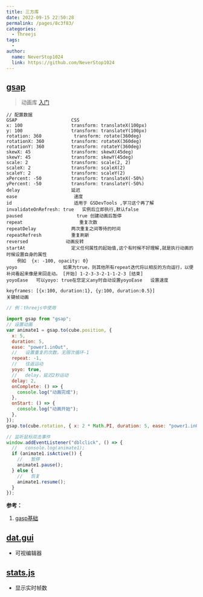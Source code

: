 ```yaml
---
title: 三方库
date: 2022-09-15 22:50:28
permalink: /pages/8c3f83/
categories:
  - Threejs
tags:
  - 
author: 
  name: NeverStop1024
  link: https://github.com/NeverStop1024
---
```

## [gsap](https://www.npmjs.com/package/gsap)
> 动画库
[入门](https://greensock.com/get-started/)
```text
// 配置数据
GSAP					CSS
x: 100					transform: translateX(100px)
y: 100					transform: translateY(100px)
rotation: 360			 transform: rotate(360deg)
rotationX: 360			transform: rotateX(360deg)
rotationY: 360			transform: rotateY(360deg)
skewX: 45				transform: skewX(45deg)
skewY: 45				transform: skewY(45deg)
scale: 2				transform: scale(2, 2)
scaleX: 2				transform: scaleX(2)
scaleY: 2				transform: scaleY(2)
xPercent: -50			transform: translateX(-50%)
yPercent: -50			transform: translateY(-50%)
delay     				延迟
ease                     速度
id                       适用于 GSDevTools ,学习这个再了解
invalidateOnRefresh: true   实例后立即执行,默认false	
paused                    true 创建动画后暂停
repeat                     重复次数
repeatDelay				两次重复之间等待的时间
repeatRefresh         	重复刷新
reversed			  动画反转
startAt        			定义任何属性的起始值,这个有时候不好理解,就是执行动画的时候设置自身的属性
	例如  {x: -100, opacity: 0}
yoyo                 如果为true，则其他所有repeat迭代将以相反的方向运行，以便补间看起来像是来回走动。 [开始] 1-2-3-3-2-1-1-2-3 [结束]
yoyoEase   可以yoyo: true在您定义any时自动设置yoyoEase   设置速度

keyframes: [{x:100, duration:1}, {y:100, duration:0.5}]
关键帧动画
```
```javascript
// 例：threejs中使用

import gsap from "gsap";
// 设置动画
var animate1 = gsap.to(cube.position, {
  x: 5,
  duration: 5,
  ease: "power1.inOut",
  //   设置重复的次数，无限次循环-1
  repeat: -1,
  //   往返运动
  yoyo: true,
  //   delay，延迟2秒运动
  delay: 2,
  onComplete: () => {
    console.log("动画完成");
  },
  onStart: () => {
    console.log("动画开始");
  },
});
gsap.to(cube.rotation, { x: 2 * Math.PI, duration: 5, ease: "power1.inOut" });

// 监听鼠标双击事件
window.addEventListener("dblclick", () => {
  //   console.log(animate1);
  if (animate1.isActive()) {
    //   暂停
    animate1.pause();
  } else {
    //   恢复
    animate1.resume();
  }
});
```
**参考：**
1. [gasp基础](https://www.cnblogs.com/fangdongdemao/p/14075423.html)
## [dat.gui](https://www.npmjs.com/package/dat.gui)
* 可视编辑器
## [stats.js](https://github.com/mrdoob/stats.js)
* 显示实时帧数